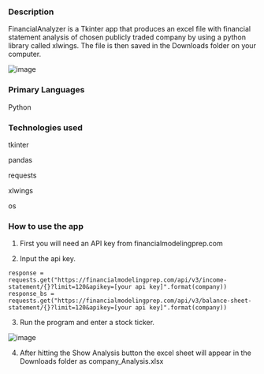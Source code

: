 ### Description


FinancialAnalyzer is a Tkinter app that produces an excel file with financial statement analysis of chosen publicly traded company by using a python library called xlwings.
The file is then saved in the Downloads folder on your computer.

![image](https://user-images.githubusercontent.com/67132647/192934728-50463eb6-5dff-40fd-86a8-d0099f806928.png)




### Primary Languages

Python

### Technologies used

tkinter

pandas

requests

xlwings

os 

### How to use the app

1. First you will need an API key from financialmodelingprep.com

2. Input the api key.

```
response = requests.get("https://financialmodelingprep.com/api/v3/income-statement/{}?limit=120&apikey=[your api key]".format(company))
response_bs = requests.get("https://financialmodelingprep.com/api/v3/balance-sheet-statement/{}?limit=120&apikey=[your api key]".format(company))
```

3. Run the program and enter a stock ticker.

![image](https://user-images.githubusercontent.com/67132647/192931578-5827817a-cbab-453f-81ac-33bd1ca24371.png)

4. After hitting the Show Analysis button the excel sheet will appear in the Downloads folder as company_Analysis.xlsx










